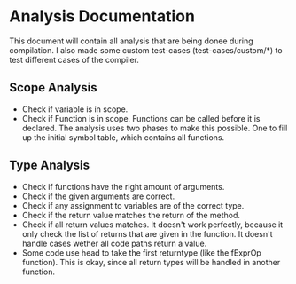 # Analysis Documentation

This document will contain all analysis that are being donee during compilation. I also made some custom test-cases (test-cases/custom/*) to test different cases of the compiler.

## Scope Analysis

* Check if variable is in scope.
* Check if Function is in scope. Functions can be called before it is declared. The analysis uses two phases to make this possible. One to fill up the initial symbol table, which contains all functions.

## Type Analysis

* Check if functions have the right amount of arguments.
* Check if the given arguments are correct.
* Check if any assignment to variables are of the correct type.
* Check if the return value matches the return of the method.
* Check if all return values matches. It doesn't work perfectly, because it only check the list of returns that are given in the function. It doesn't handle cases wether all code paths return a value.
* Some code use head to take the first returntype (like the fExprOp function). This is okay, since all return types will be handled in another function.
